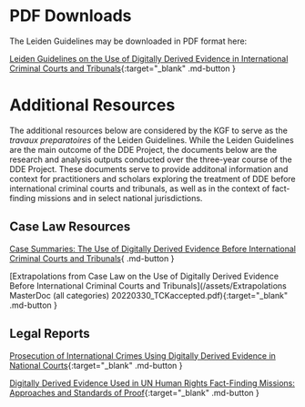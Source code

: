 # PDF Downloads

The Leiden Guidelines may be downloaded in PDF format here: 

[Leiden Guidelines on the Use of Digitally Derived Evidence in International Criminal Courts and Tribunals](/assets/Leiden-Guidelines.pdf){:target="_blank" .md-button }

# 

# 

# Additional Resources

The additional resources below are considered by the KGF to serve as the _travaux preparatoires_ of the Leiden Guidelines. While the Leiden Guidelines are the main outcome of the DDE Project, the documents below are the research and analysis outputs conducted over the three-year course of the DDE Project. These documents serve to provide additonal information and context for practitioners and scholars exploring the treatment of DDE before international criminal courts and tribunals, as well as in the context of fact-finding missions and in select national jurisdictions.

## Case Law Resources

[Case Summaries: The Use of Digitally Derived Evidence Before International Criminal Courts and Tribunals](#){ .md-button }

[Extrapolations from Case Law on the Use of Digitally Derived Evidence Before International Criminal Courts and Tribunals](/assets/Extrapolations MasterDoc (all categories) 20220330_TCKaccepted.pdf){:target="_blank" .md-button }

## Legal Reports

[Prosecution of International Crimes Using Digitally Derived Evidence in National Courts](/assets/National-Courts.pdf){:target="_blank" .md-button }

[Digitally Derived Evidence Used in UN Human Rights Fact-Finding Missions: Approaches and Standards of Proof](/assets/Fact-Finding-Missions.pdf){:target="_blank" .md-button }


